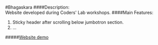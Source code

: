 #Bhagaskara
####Description:  
Website developed during Coders' Lab workshops.
####Main Features:  
1. Sticky header after scrolling below jumbotron section.
2. ...

#####[Website demo](https://...)
